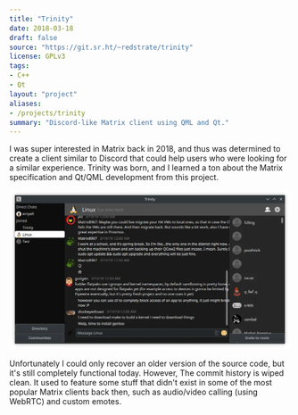 ```yaml
---
title: "Trinity"
date: 2018-03-18
draft: false
source: "https://git.sr.ht/~redstrate/trinity"
license: GPLv3
tags:
- C++
- Qt
layout: "project"
aliases:
- /projects/trinity
summary: "Discord-like Matrix client using QML and Qt."
---
```


I was super interested in Matrix back in 2018, and thus
was determined to create a client similar to Discord that
could help users who were looking for a similar experience. Trinity was born, and I learned a ton about the Matrix specification and Qt/QML development from this project.

![Screenshot of the main user interface](screenshot.webp)

Unfortunately I could only recover an older version of the source code, but it's still completely functional today. However, The commit history is wiped clean. It used to feature some stuff that didn't exist in some of the most popular Matrix clients back then, such as audio/video calling (using WebRTC) and custom emotes.
